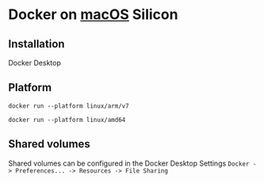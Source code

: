 # Docker on [macOS](macos) Silicon
## Installation
Docker Desktop

## Platform
```
docker run --platform linux/arm/v7

docker run --platform linux/amd64
```

## Shared volumes
Shared volumes can be configured in the Docker Desktop Settings `Docker -> Preferences... -> Resources -> File Sharing`

